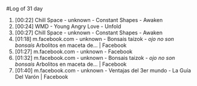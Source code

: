 #Log of 31 day

1. [00:22] Chill Space - unknown - Constant Shapes - Awaken
1. [00:24] WMD - Young Angry Love - Unfold
1. [00:27] Chill Space - unknown - Constant Shapes - Awaken
1. [01:18] m.facebook.com - unknown - Bonsais taizok - *ojo no son bonsais* Arbolitos en maceta de... | Facebook
1. [01:27] m.facebook.com - unknown - Facebook
1. [01:32] m.facebook.com - unknown - Bonsais taizok - *ojo no son bonsais* Arbolitos en maceta de... | Facebook
1. [01:40] m.facebook.com - unknown - Ventajas del 3er mundo - La Guía Del Varón | Facebook
